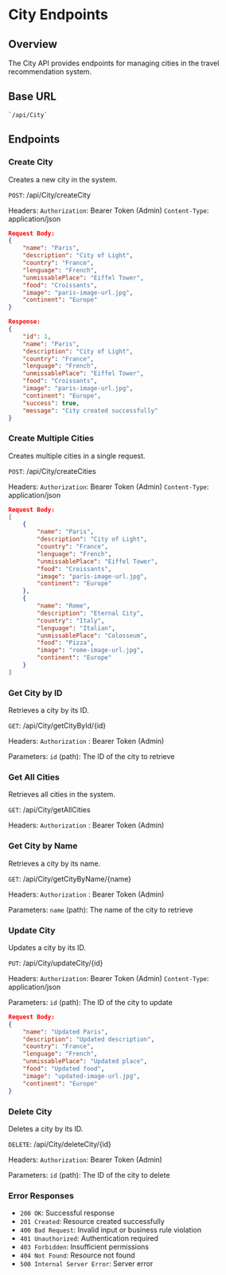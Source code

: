 # City Endpoints

## Overview
The City API provides endpoints for managing cities in the travel recommendation system.

## Base URL
    `/api/City`

## Endpoints

### Create City
Creates a new city in the system.

``POST``: /api/City/createCity

Headers:
    ``Authorization``: Bearer Token (Admin)
    ``Content-Type``: application/json

```json
Request Body:
{
    "name": "Paris",
    "description": "City of Light",
    "country": "France",
    "lenguage": "French",
    "unmissablePlace": "Eiffel Tower",
    "food": "Croissants",
    "image": "paris-image-url.jpg",
    "continent": "Europe"
}

Response:
{
    "id": 1,
    "name": "Paris",
    "description": "City of Light",
    "country": "France",
    "lenguage": "French",
    "unmissablePlace": "Eiffel Tower",
    "food": "Croissants",
    "image": "paris-image-url.jpg",
    "continent": "Europe",
    "success": true,
    "message": "City created successfully"
}
```

### Create Multiple Cities
Creates multiple cities in a single request.

``POST``: /api/City/createCities

Headers:
    ``Authorization``: Bearer Token (Admin)
    ``Content-Type``: application/json

```json
Request Body:
[
    {
        "name": "Paris",
        "description": "City of Light",
        "country": "France",
        "lenguage": "French",
        "unmissablePlace": "Eiffel Tower",
        "food": "Croissants",
        "image": "paris-image-url.jpg",
        "continent": "Europe"
    },
    {
        "name": "Rome",
        "description": "Eternal City",
        "country": "Italy",
        "lenguage": "Italian",
        "unmissablePlace": "Colosseum",
        "food": "Pizza",
        "image": "rome-image-url.jpg",
        "continent": "Europe"
    }
]
```

### Get City by ID
Retrieves a city by its ID.

``GET``: /api/City/getCityById/{id}

Headers: 
    ``Authorization`` : Bearer Token (Admin)

Parameters: 
``id`` (path): The ID of the city to retrieve

### Get All Cities
Retrieves all cities in the system.

``GET``: /api/City/getAllCities

Headers:
    ``Authorization`` : Bearer Token (Admin)

### Get City by Name
Retrieves a city by its name.

``GET``: /api/City/getCityByName/{name}

Headers:
    ``Authorization`` : Bearer Token (Admin)

Parameters:
    ``name`` (path): The name of the city to retrieve


### Update City
Updates a city by its ID.

``PUT``: /api/City/updateCity/{id}

Headers:
    ``Authorization``: Bearer Token (Admin)
    ``Content-Type``: application/json

Parameters:
    ``id`` (path): The ID of the city to update

```json
Request Body:
{
    "name": "Updated Paris",
    "description": "Updated description",
    "country": "France",
    "lenguage": "French",
    "unmissablePlace": "Updated place",
    "food": "Updated food",
    "image": "updated-image-url.jpg",
    "continent": "Europe"
}
```

### Delete City
Deletes a city by its ID.

``DELETE``: /api/City/deleteCity/{id}

Headers:
    ``Authorization``: Bearer Token (Admin)

Parameters:
    ``id`` (path): The ID of the city to delete


### Error Responses

- ``200 OK``: Successful response
- ``201 Created``: Resource created successfully
- ``400 Bad Request``: Invalid input or business rule violation
- ``401 Unauthorized``: Authentication required
- ``403 Forbidden``: Insufficient permissions
- ``404 Not Found``: Resource not found
- ``500 Internal Server Error``: Server error
